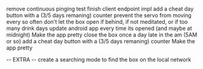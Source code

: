 remove continuous pinging
  test
finish client endpoint impl
add a cheat day button with a (3/5 days remaning) counter
prevent the servo from moving every so often
don't let the box open if behind, if not meditated, or if too many drink days
update android app every time its opened (and maybe at midnight)
Make the app pretty
close the box once a day late in the am (5AM or so)
add a cheat day button with a (3/5 days remaning) counter
Make the app pretty

-- EXTRA -- 
create a searching mode to find the box on the local network
